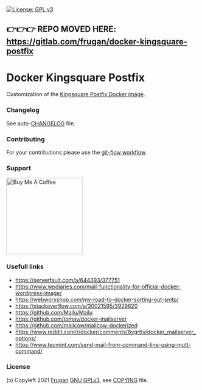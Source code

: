 [![License: GPL v3](https://img.shields.io/badge/License-GPLv3-blue.svg)](https://www.gnu.org/licenses/gpl-3.0)

## :point_right::point_right::point_right: REPO MOVED HERE: https://gitlab.com/frugan/docker-kingsquare-postfix

# Docker Kingsquare Postfix

Customization of the [Kingsquare Postfix Docker image](https://github.com/kingsquare/docker-postfix).

### Changelog

See auto-[CHANGELOG](CHANGELOG.md) file.

### Contributing

For your contributions please use the [git-flow workflow](https://danielkummer.github.io/git-flow-cheatsheet/).

### Support

<!-- 
https://www.buymeacoffee.com/brand 
https://stackoverflow.com/a/26138535/3929620
https://github.com/nrobinson2000/donate-bitcoin
https://bitcoin.stackexchange.com/a/48744
https://github.com/KristinitaTest/KristinitaTest.github.io/blob/master/donate/Bitcoin-Protocol-Markdown.md
-->
[<img src="https://cdn.buymeacoffee.com/buttons/v2/default-yellow.png" width="200" alt="Buy Me A Coffee">](https://buymeacoff.ee/frugan)

### Usefull links

- https://serverfault.com/a/644393/377751
- https://www.wpdiaries.com/mail-functionality-for-official-docker-wordpress-image/
- https://webworxshop.com/my-road-to-docker-sorting-out-smtp/
- https://stackoverflow.com/a/30021595/3929620
- https://github.com/Mailu/Mailu
- https://github.com/tomav/docker-mailserver
- https://github.com/mailcow/mailcow-dockerized
- https://www.reddit.com/r/docker/comments/8vgr6v/docker_mailserver_options/
- https://www.tecmint.com/send-mail-from-command-line-using-mutt-command/

### License

(ɔ) Copyleft 2021 [Frugan](https://about.me/frugan)
[GNU GPLv3](https://choosealicense.com/licenses/gpl-3.0/), see [COPYING](COPYING) file.
